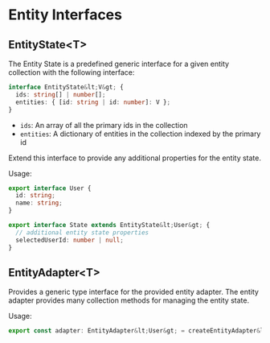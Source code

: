 # Entity Interfaces

## EntityState&lt;T&gt;

The Entity State is a predefined generic interface for a given entity collection with the following interface:

```ts
interface EntityState&lt;V&gt; {
  ids: string[] | number[];
  entities: { [id: string | id: number]: V };
}
```

- `ids`: An array of all the primary ids in the collection
- `entities`: A dictionary of entities in the collection indexed by the primary id

Extend this interface to provide any additional properties for the entity state.

Usage:

```ts
export interface User {
  id: string;
  name: string;
}

export interface State extends EntityState&lt;User&gt; {
  // additional entity state properties
  selectedUserId: number | null;
}
```

## EntityAdapter&lt;T&gt;

Provides a generic type interface for the provided entity adapter. The entity adapter provides many collection methods for managing the entity state.

Usage:

```ts
export const adapter: EntityAdapter&lt;User&gt; = createEntityAdapter&lt;User&gt;();
```
